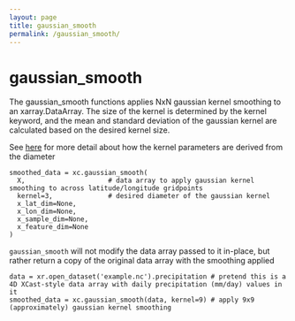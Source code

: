 ```yaml
---
layout: page
title: gaussian_smooth
permalink: /gaussian_smooth/
---
```


# gaussian_smooth

The gaussian_smooth functions applies NxN gaussian kernel smoothing to an xarray.DataArray. The size of the kernel is determined by the kernel keyword, and the mean and standard deviation of the gaussian kernel are calculated based on the desired kernel size. 

See [here](https://stackoverflow.com/questions/25216382/gaussian-filter-in-scipy) for more detail about how the kernel parameters are derived from the diameter

```
smoothed_data = xc.gaussian_smooth(
  X,                     # data array to apply gaussian kernel smoothing to across latitude/longitude gridpoints 
  kernel=3,              # desired diameter of the gaussian kernel 
  x_lat_dim=None, 
  x_lon_dim=None, 
  x_sample_dim=None, 
  x_feature_dim=None
)
```

`gaussian_smooth` will not modify the data array passed to it in-place, but rather return a copy of the original data array with the smoothing applied

```
data = xr.open_dataset('example.nc').precipitation # pretend this is a 4D XCast-style data array with daily precipitation (mm/day) values in it
smoothed_data = xc.gaussian_smooth(data, kernel=9) # apply 9x9 (approximately) gaussian kernel smoothing 
```

